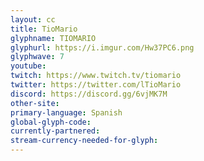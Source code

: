 ```yaml
---
layout: cc
title: TioMario
glyphname: TIOMARIO
glyphurl: https://i.imgur.com/Hw37PC6.png
glyphwave: 7
youtube: 
twitch: https://www.twitch.tv/tiomario
twitter: https://twitter.com/lTioMario
discord: https://discord.gg/6vjMK7M
other-site: 
primary-language: Spanish
global-glyph-code: 
currently-partnered: 
stream-currency-needed-for-glyph: 
---
```


